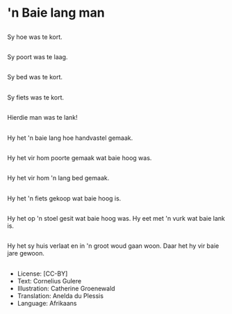 # 'n Baie lang man

##
Sy hoe was te kort.

##
Sy poort was te laag.

##
Sy bed was te kort.

##
Sy fiets was te kort.

##
Hierdie man was te
lank!

##
Hy het 'n baie lang hoe
handvastel gemaak.

##
Hy het vir hom poorte
gemaak wat baie hoog
was.

##
Hy het vir hom 'n lang
bed gemaak.

##
Hy het 'n fiets gekoop
wat baie hoog is.

##
Hy het op 'n stoel gesit
wat baie hoog was. Hy
eet met 'n vurk wat
baie lank is.

##
Hy het sy huis verlaat
en in 'n groot woud
gaan woon. Daar het hy
vir baie jare gewoon.

##
* License: [CC-BY]
* Text: Cornelius Gulere
* Illustration: Catherine Groenewald
* Translation: Anelda du Plessis
* Language: Afrikaans
